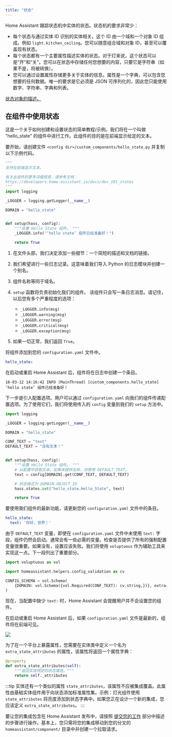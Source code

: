 ```yaml
---
title: "状态"
---
```


Home Assistant 跟踪状态机中实体的状态。状态机的要求非常少：

- 每个状态与通过实体 ID 识别的实体相关。这个 ID 由一个域和一个对象 ID 组成。例如 `light.kitchen_ceiling`。您可以随意组合域和对象 ID，甚至可以覆盖现有状态。
- 每个状态都有一个主要属性描述实体的状态。对于灯来说，这个状态可以是“开”和“关”。您可以在状态中存储任何您想要的内容，只要它是字符串（如果不是，将被转换）。
- 您可以通过设置属性存储更多关于实体的信息。属性是一个字典，可以包含您想要的任何数据。唯一的要求是它必须是 JSON 可序列化的，因此您只能使用数字、字符串、字典和列表。

[状态对象的描述。](https://www.home-assistant.io/docs/configuration/state_object/)

## 在组件中使用状态

这是一个关于如何创建和设置状态的简单教程/示例。我们将在一个叫做 "hello_state" 的组件中进行工作。此组件的目的是在前端显示给定的文本。

要开始，请创建文件 `<config dir>/custom_components/hello_state.py` 并复制以下示例代码。

```python
"""
支持在前端显示文本。

有关此组件的更多详细信息，请参考文档：
https://developers.home-assistant.io/docs/dev_101_states
"""
import logging

_LOGGER = logging.getLogger(__name__)

DOMAIN = "hello_state"


def setup(hass, config):
    """设置 Hello State 组件。 """
    _LOGGER.info("‘hello state’ 组件已经准备好！")

    return True
```

1. 在文件头部，我们决定添加一些细节：一个简短的描述和文档的链接。
2. 我们希望进行一些日志记录。这意味着我们导入 Python 的日志模块并创建一个别名。
3. 组件名称等同于域名。
4. `setup` 函数将负责初始化我们的组件。
   该组件只会写一条日志消息。请记住，以后您有多个严重程度的选项：

   - `_LOGGER.info(msg)`
   - `_LOGGER.warning(msg)`
   - `_LOGGER.error(msg)`
   - `_LOGGER.critical(msg)`
   - `_LOGGER.exception(msg)`

5. 如果一切正常，我们返回 `True`。

将组件添加到您的 `configuration.yaml` 文件中。

```yaml
hello_state:
```

在启动或重启 Home Assistant 后，组件将在日志中创建一个条目。

```log
16-03-12 14:16:42 INFO (MainThread) [custom_components.hello_state] ‘hello state’ 组件已经准备好！
```

下一步是引入配置选项。用户可以通过 `configuration.yaml` 向我们的组件传递配置选项。为了使用它们，我们将使用传入的 `config` 变量到我们的 `setup` 方法中。

```python
import logging

_LOGGER = logging.getLogger(__name__)

DOMAIN = "hello_state"

CONF_TEXT = "text"
DEFAULT_TEXT = "没有文本！"


def setup(hass, config):
    """设置 Hello State 组件。 """
    # 从配置中获取文本。如果未提供名称，则使用 DEFAULT_TEXT。
    text = config[DOMAIN].get(CONF_TEXT, DEFAULT_TEXT)

    # 状态格式为 DOMAIN.OBJECT_ID
    hass.states.set("hello_state.Hello_State", text)

    return True
```

要使用我们组件的最新功能，请更新您的 `configuration.yaml` 文件中的条目。

```yaml
hello_state:
  text: '你好，世界！'
```

由于 `DEFAULT_TEXT` 变量，即使在 `configuration.yaml` 文件中未使用 `text:` 字段，组件仍然会启动。通常会有一些必需的变量。检查是否提供了所有的强制配置变量很重要。如果没有，设置应该失败。我们将使用 `voluptuous` 作为辅助工具来实现这一点。下一段列出了重要部分。

```python
import voluptuous as vol

import homeassistant.helpers.config_validation as cv

CONFIG_SCHEMA = vol.Schema(
    {DOMAIN: vol.Schema({vol.Required(CONF_TEXT): cv.string,})}, extra=vol.ALLOW_EXTRA
)
```

现在，当配置中缺少 `text:` 时，Home Assistant 会提醒用户并不会设置您的组件。

在启动或重启 Home Assistant 后，如果 `configuration.yaml` 文件是最新的，组件将在前端可见。

<p class='img'>
<img src='/img/en/development/create-component01.png' />
</p>

为了在一个平台上暴露属性，您需要在实体类中定义一个名为 `extra_state_attributes` 的属性，该属性将返回一个属性字典：

```python
@property
def extra_state_attributes(self):
    """返回实体特定的状态属性。"""
    return self._attributes
```

:::tip
实体还有一个类似的属性 `state_attributes`，该属性不应被集成覆盖。此属性由基础实体组件用于向状态添加标准属性集。示例：灯光组件使用 `state_attributes` 将亮度添加到状态字典中。如果您正在设计一个新的集成，您应该定义 `extra_state_attributes`。
:::

要让您的集成包含在 Home Assistant 发布中，请按照 [提交您的工作](development_submitting.md) 部分中描述的步骤进行操作。基本上，您只需将您的集成移动到您的分叉的 `homeassistant/component/` 目录中并创建一个拉取请求。
